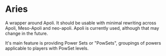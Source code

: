 # Aries
A wrapper around Apoli. It should be usable with minimal rewriting across Apoli, Meso-Apoli and neo-apoli.
Apoli is currently used, although that may change in the future.

It's main feature is providing Power Sets or "PowSets", groupings of powers applicable to players with PowSet levels.